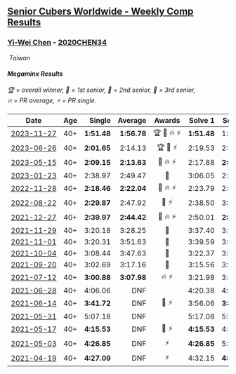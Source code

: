 <style>table {white-space: nowrap;}</style>
<link rel="stylesheet" type="text/css" href="/scw-comp/css/flags.css" />

## [Senior Cubers Worldwide - Weekly Comp Results](/scw-comp/results/)
### [Yi-Wei Chen](README.md) - [2020CHEN34](https://www.worldcubeassociation.org/persons/2020CHEN34?event=minx)

<i class="flag flag-TW" />&nbsp;Taiwan

#### Megaminx Results

<span style="white-space: nowrap;">🏆 = overall winner</span>, <span style="white-space: nowrap;">🥇 = 1st senior</span>, <span style="white-space: nowrap;">🥈 = 2nd senior</span>, <span style="white-space: nowrap;">🥉 = 3rd senior</span>, <span style="white-space: nowrap;">🔥 = PR average</span>, <span style="white-space: nowrap;">⚡ = PR single</span>.

| Date | Age | Single | Average | Awards | Solve 1 | Solve 2 | Solve 3 | Solve 4 | Solve 5 | Video |
| :--: | :--: | --: | --: | :--: | --: | --: | --: | --: | --: | :-- |
| [2023-11-27](../../results/2023-11-27/minx.md) | 40+ | **1:51.48** | **1:56.78** | 🏆 🥇 🔥 ⚡ | **1:51.48** | 1:52.80 | 1:58.72 | 1:58.81 | 2:06.39 | [Desktop](https://www.facebook.com/events/889636606027860/permalink/895679568756897) / [Mobile](https://m.facebook.com/events/889636606027860?view=permalink&id=895679568756897) |
| [2023-06-26](../../results/2023-06-26/minx.md) | 40+ | **2:01.65** | 2:14.13 | 🏆 🥇 ⚡ | 2:19.53 | 2:21.89 | **2:01.65** | 2:13.96 | 2:08.89 | [Desktop](https://www.facebook.com/events/205496442461873/permalink/215493674795483) / [Mobile](https://m.facebook.com/events/205496442461873?view=permalink&id=215493674795483) |
| [2023-05-15](../../results/2023-05-15/minx.md) | 40+ | **2:09.15** | **2:13.63** | 🥇 🔥 ⚡ | 2:17.88 | **2:09.15** | 2:29.44 | **2:09.15** | 2:13.87 | [Desktop](https://www.facebook.com/events/943848890264789/permalink/945355003447511) / [Mobile](https://m.facebook.com/events/943848890264789?view=permalink&id=945355003447511) |
| [2023-01-23](../../results/2023-01-23/minx.md) | 40+ | 2:38.97 | 2:49.47 | 🥈 | 3:06.05 | 2:38.97 | 2:43.39 | DNS | DNS | [Desktop](https://www.facebook.com/events/492735749600024/permalink/498513875688878) / [Mobile](https://m.facebook.com/events/492735749600024?view=permalink&id=498513875688878) |
| [2022-11-28](../../results/2022-11-28/minx.md) | 40+ | **2:18.46** | **2:22.04** | 🥇 🔥 ⚡ | 2:23.79 | 2:23.88 | **2:18.46** | DNS | DNS | [Desktop](https://www.facebook.com/events/1541409726309933/permalink/1550307422086830) / [Mobile](https://m.facebook.com/events/1541409726309933?view=permalink&id=1550307422086830) |
| [2022-08-22](../../results/2022-08-22/minx.md) | 40+ | **2:29.87** | 2:47.92 | 🥇 ⚡ | 2:38.50 | 3:15.40 | **2:29.87** | DNS | DNS | [Desktop](https://www.facebook.com/events/1050714292295463/permalink/1057518574948368) / [Mobile](https://m.facebook.com/events/1050714292295463?view=permalink&id=1057518574948368) |
| [2021-12-27](../../results/2021-12-27/minx.md) | 40+ | **2:39.97** | **2:44.42** | 🥈 🔥 ⚡ | 2:50.01 | **2:39.97** | 2:43.28 | DNS | DNS | [Desktop](https://www.facebook.com/events/343359980546742/permalink/348434126705994) / [Mobile](https://m.facebook.com/events/343359980546742?view=permalink&id=348434126705994) |
| [2021-11-29](../../results/2021-11-29/minx.md) | 40+ | 3:20.18 | 3:28.25 | 🥈 | 3:37.40 | 3:27.16 | 3:20.18 | DNS | DNS | [Desktop](https://www.facebook.com/events/401731615009477/permalink/408497014332937) / [Mobile](https://m.facebook.com/events/401731615009477?view=permalink&id=408497014332937) |
| [2021-11-01](../../results/2021-11-01/minx.md) | 40+ | 3:20.31 | 3:51.63 | 🥈 | 3:39.59 | 3:20.31 | 4:35.00 | DNS | DNS | [Desktop](https://www.facebook.com/events/556108165479652/permalink/559857155104753) / [Mobile](https://m.facebook.com/events/556108165479652?view=permalink&id=559857155104753) |
| [2021-10-04](../../results/2021-10-04/minx.md) | 40+ | 3:08.44 | 3:47.63 | 🥉 | 3:22.37 | 3:08.44 | 4:52.09 | DNS | DNS | [Desktop](https://www.facebook.com/events/1102565390277531/permalink/1110690636131673) / [Mobile](https://m.facebook.com/events/1102565390277531?view=permalink&id=1110690636131673) |
| [2021-09-20](../../results/2021-09-20/minx.md) | 40+ | 3:02.69 | 3:17.16 | 🥉 | 3:15.56 | 3:02.69 | 3:33.24 | DNS | DNS | [Desktop](https://www.facebook.com/events/836337370416586/permalink/840988053284851) / [Mobile](https://m.facebook.com/events/836337370416586?view=permalink&id=840988053284851) |
| [2021-07-12](../../results/2021-07-12/minx.md) | 40+ | **3:00.88** | **3:07.98** | 🔥 ⚡ | 3:21.98 | 3:01.09 | **3:00.88** | DNS | DNS | [Desktop](https://www.facebook.com/events/511699716713156/permalink/518884655994662) / [Mobile](https://m.facebook.com/events/511699716713156?view=permalink&id=518884655994662) |
| [2021-06-28](../../results/2021-06-28/minx.md) | 40+ | 4:06.06 | DNF |  | 4:20.38 | 4:06.06 | DNS | DNS | DNS | [Desktop](https://www.facebook.com/events/849999075950147/permalink/854569368826451) / [Mobile](https://m.facebook.com/events/849999075950147?view=permalink&id=854569368826451) |
| [2021-06-14](../../results/2021-06-14/minx.md) | 40+ | **3:41.72** | DNF | 🥉 ⚡ | 3:56.06 | **3:41.72** | DNS | DNS | DNS | [Desktop](https://www.facebook.com/events/318989363128881/permalink/321800206181130) / [Mobile](https://m.facebook.com/events/318989363128881?view=permalink&id=321800206181130) |
| [2021-05-31](../../results/2021-05-31/minx.md) | 40+ | 5:07.18 | DNF |  | 5:17.08 | 5:07.18 | DNS | DNS | DNS | [Desktop](https://www.facebook.com/events/477312563557358/permalink/482552966366651) / [Mobile](https://m.facebook.com/events/477312563557358?view=permalink&id=482552966366651) |
| [2021-05-17](../../results/2021-05-17/minx.md) | 40+ | **4:15.53** | DNF | 🥉 ⚡ | **4:15.53** | 4:17.38 | DNS | DNS | DNS | [Desktop](https://www.facebook.com/events/294093895691078/permalink/294951155605352) / [Mobile](https://m.facebook.com/events/294093895691078?view=permalink&id=294951155605352) |
| [2021-05-03](../../results/2021-05-03/minx.md) | 40+ | **4:26.85** | DNF | ⚡ | **4:26.85** | 5:23.64 | DNS | DNS | DNS | [Desktop](https://www.facebook.com/events/2542204919406396/permalink/2542810172679204) / [Mobile](https://m.facebook.com/events/2542204919406396?view=permalink&id=2542810172679204) |
| [2021-04-19](../../results/2021-04-19/minx.md) | 40+ | **4:27.09** | DNF | ⚡ | 4:32.15 | **4:27.09** | DNS | DNS | DNS | [Desktop](https://www.facebook.com/events/195346665532379/permalink/201011438299235) / [Mobile](https://m.facebook.com/events/195346665532379?view=permalink&id=201011438299235) |


<!-- Global site tag (gtag.js) - Google Analytics -->
<script async src="https://www.googletagmanager.com/gtag/js?id=UA-86348435-3"></script>
<script>window.dataLayer = window.dataLayer || []; function gtag() {dataLayer.push(arguments);} gtag('js', new Date()); gtag('config', 'UA-86348435-3');</script>
